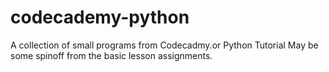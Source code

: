 codecademy-python
=================
A collection of small programs from Codecadmy.or Python Tutorial
May be some spinoff from the basic lesson assignments.

